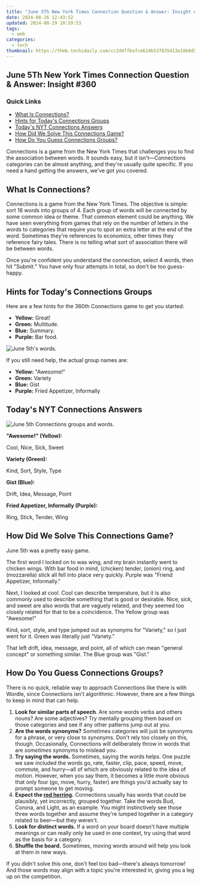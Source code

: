 ```yaml
---
title: "June 5Th New York Times Connection Question & Answer: Insight #360"
date: 2024-08-26 12:43:52
updated: 2024-08-29 10:59:53
tags:
  - web
categories:
  - tech
thumbnail: https://thmb.techidaily.com/cc2d4ffbafce624b537835413e18b0d5bee03ddebe9cf76be61f42eab18cd22c.jpg
---
```


## June 5Th New York Times Connection Question & Answer: Insight #360

### Quick Links

* [What Is Connections?](https://some-knowledge.techidaily.com/new-from-chaos-to-calm-quick-edits-for-your-overwhelming-tiktok-drafters/)
* [Hints for Today's Connections Groups](https://instagram-clips.techidaily.com/unite-your-photos-cross-platform-instagram-collage-for-2024/)
* [Today's NYT Connections Answers](https://facebook-record-videos.techidaily.com/unleash-creativity-with-customizable-animated-subscribers-on-youtube-filmora-for-2024/)
* [How Did We Solve This Connections Game?](https://extra-tips.techidaily.com/navigating-the-essentials-of-av1-coders/)
* [How Do You Guess Connections Groups?](https://instagram-video-files.techidaily.com/updated-in-2024-instagram-riches-301-safe-and-highest-earning-strategies/)

 Connections is a game from the New York Times that challenges you to find the association between words. It sounds easy, but it isn't—Connections categories can be almost anything, and they're usually quite specific. If you need a hand getting the answers, we've got you covered.

##  What Is Connections?

 Connections is a game from the New York Times. The objective is simple: sort 16 words into groups of 4\. Each group of words will be connected by some common idea or theme. That common element could be anything. We have seen everything from games that rely on the number of letters in the words to categories that require you to spot an extra letter at the end of the word. Sometimes they're references to economics, other times they reference fairy tales. There is no telling what sort of association there will be between words.

 Once you're confident you understand the connection, select 4 words, then hit "Submit." You have only four attempts in total, so don't be too guess-happy.

##  Hints for Today's Connections Groups

 Here are a few hints for the 360th Connections game to get you started:

* **Yellow:** Great!
* **Green:** Multitude.
* **Blue:** Summary.
* **Purple:** Bar food.

![June 5th's words.](https://static1.howtogeekimages.com/wordpress/wp-content/uploads/2024/06/june-5th-connections.png) 

 If you still need help, the actual group names are:

* **Yellow:** "Awesome!"
* **Green:** Variety
* **Blue:** Gist
* **Purple:** Fried Appetizer, Informally

##  Today's NYT Connections Answers

![June 5th Connections groups and words.](https://static1.howtogeekimages.com/wordpress/wp-content/uploads/2024/06/june-5th-connections-filled.png) 

**"Awesome!" (Yellow):** 

 Cool, Nice, Sick, Sweet

**Variety (Green):** 

 Kind, Sort, Style, Type

**Gist (Blue):** 

 Drift, Idea, Message, Point

**Fried Appetizer, Informally (Purple):** 

 Ring, Stick, Tender, Wing

##  How Did We Solve This Connections Game?

 June 5th was a pretty easy game.

 The first word I locked on to was wing, and my brain instantly went to chicken wings. With bar food in mind, (chicken) tender, (onion) ring, and (mozzarella) stick all fell into place very quickly. Purple was "Friend Appetizer, Informally."

 Next, I looked at cool. Cool can describe temperature, but it is also commonly used to describe something that is good or desirable. Nice, sick, and sweet are also words that are vaguely related, and they seemed too closely related for that to be a coincidence. The Yellow group was "Awesome!"

 Kind, sort, style, and type jumped out as synonyms for "Variety," so I just went for it. Green was literally just "Variety."

 That left drift, idea, message, and point, all of which can mean "general concept" or something similar. The Blue group was "Gist."

##  How Do You Guess Connections Groups?

 There is no quick, reliable way to approach Connections like there is with Wordle, since Connections isn't algorithmic. However, there are a few things to keep in mind that can help.

1. **Look for similar parts of speech**. Are some words verbs and others nouns? Are some adjectives? Try mentally grouping them based on those categories and see if any other patterns jump out at you.
2. **Are the words synonyms?** Sometimes categories will just be synonyms for a phrase, or very close to synonyms. Don't rely too closely on this, though. Occasionally, Connections will deliberately throw in words that are _sometimes_ synonyms to mislead you.
3. **Try saying the words.** Sometimes, saying the words helps. One puzzle we saw included the words go, rate, faster, clip, pace, speed, move, commute, and hurry—all of which are obviously related to the idea of motion. However, when you say them, it becomes a little more obvious that only four (go, move, hurry, faster) are things you'd actually say to prompt someone to get moving.
4. **Expect the [red herring](https://www.merriam-webster.com/dictionary/red%20herring).** Connections usually has words that could be plausibly, yet incorrectly, grouped together. Take the words Bud, Corona, and Light, as an example. You might instinctively see those three words together and assume they're lumped together in a category related to beer—but they weren't.
5. **Look for distinct words.** If a word on your board doesn't have multiple meanings or can really only be used in one context, try using that word as the basis for a category.
6. **Shuffle the board.** Sometimes, moving words around will help you look at them in new ways.

 If you didn't solve this one, don't feel too bad—there's always tomorrow! And those words may align with a topic you're interested in, giving you a leg up on the competition.

<ins class="adsbygoogle"
     style="display:block"
     data-ad-format="autorelaxed"
     data-ad-client="ca-pub-7571918770474297"
     data-ad-slot="1223367746"></ins>



<ins class="adsbygoogle"
     style="display:block"
     data-ad-client="ca-pub-7571918770474297"
     data-ad-slot="8358498916"
     data-ad-format="auto"
     data-full-width-responsive="true"></ins>

